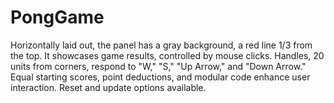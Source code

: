 # PongGame
Horizontally laid out, the panel has a gray background, a red line 1/3 from the top. It showcases game results, controlled by mouse clicks. Handles, 20 units from corners, respond to "W," "S," "Up Arrow," and "Down Arrow." Equal starting scores, point deductions, and modular code enhance user interaction. Reset and update options available.
